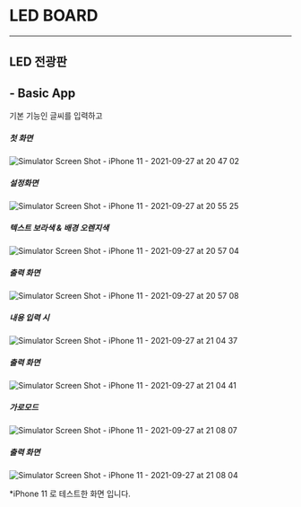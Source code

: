 # **LED BOARD**
---------

## LED 전광판

## - Basic App 
기본 기능인 글씨를 입력하고
##### 첫 화면 
![Simulator Screen Shot - iPhone 11 - 2021-09-27 at 20 47 02](https://user-images.githubusercontent.com/80135432/134903563-70f4a579-5d10-4b64-8b5b-27ee24591b17.png)
##### 설정화면 
![Simulator Screen Shot - iPhone 11 - 2021-09-27 at 20 55 25](https://user-images.githubusercontent.com/80135432/134903557-4a107b25-3703-4c49-9f52-d06fa45ac39f.png)

##### 텍스트 보라색 & 배경 오렌지색
![Simulator Screen Shot - iPhone 11 - 2021-09-27 at 20 57 04](https://user-images.githubusercontent.com/80135432/134903550-97279b68-0399-4f5f-a9a1-1e4ce5be94f4.png)
##### 출력 화면 
![Simulator Screen Shot - iPhone 11 - 2021-09-27 at 20 57 08](https://user-images.githubusercontent.com/80135432/134903534-c43a739b-aede-4cf1-a55c-f0d442d75681.png)

##### 내용 입력 시
![Simulator Screen Shot - iPhone 11 - 2021-09-27 at 21 04 37](https://user-images.githubusercontent.com/80135432/134904689-5b870eeb-31e4-4e80-8581-df63afef8748.png)
##### 출력 화면
![Simulator Screen Shot - iPhone 11 - 2021-09-27 at 21 04 41](https://user-images.githubusercontent.com/80135432/134904694-a72541df-3469-4d98-94f5-0051db5707cf.png)

##### 가로모드
![Simulator Screen Shot - iPhone 11 - 2021-09-27 at 21 08 07](https://user-images.githubusercontent.com/80135432/134905119-b069bc86-1037-4fe9-aa50-d8a55d2eb573.png)
##### 출력 화면
![Simulator Screen Shot - iPhone 11 - 2021-09-27 at 21 08 04](https://user-images.githubusercontent.com/80135432/134905131-d3d9c748-96c1-41bf-b9aa-4d6fe4edafe5.png)

*iPhone 11 로 테스트한 화면 입니다. 
